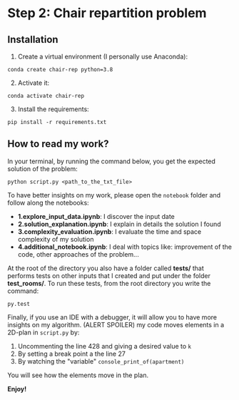 # Step 2: Chair repartition problem

## Installation

1. Create a virtual environment (I personally use Anaconda):

```conda create chair-rep python=3.8```

2. Activate it:

```conda activate chair-rep```

3. Install the requirements:

```pip install -r requirements.txt```

## How to read my work?

In your terminal,  by running the command below, you get the expected solution of the problem:

```python script.py <path_to_the_txt_file>```

To have better insights on my work, please open the `notebook` folder and follow along the notebooks:
- **1.explore_input_data.ipynb**: I discover the input date
- **2.solution_explanation.ipynb**: I explain in details the solution I found
- **3.complexity_evaluation.ipynb**: I evaluate the time and space complexity of my solution
- **4.additional_notebook.ipynb**: I deal with topics like: improvement of the code, other approaches of the problem...


At the root of the directory you also have a folder called **tests/** that performs tests on other inputs that I created and put under the folder **test_rooms/**. To run these tests, from the root directory you write the command:

```py.test```

Finally, if you use an IDE with a debugger, it will allow you to have more insights on my algorithm. (ALERT SPOILER) my code moves elements in a 2D-plan in `script.py` by:
1. Uncommenting the line 428 and giving a desired value to `k`
2. By setting a break point a the line 27
3. By watching the "variable" `console_print_of(apartment)`

You will see how the elements move in the plan.

**Enjoy!**


